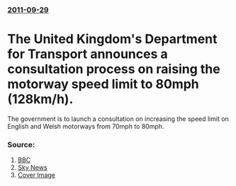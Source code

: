 ### [2011-09-29](/news/2011/09/29/index.md)

# The United Kingdom's Department for Transport announces a consultation process on raising the motorway speed limit to 80mph (128km/h). 

The government is to launch a consultation on increasing the speed limit on English and Welsh motorways from 70mph to 80mph.


### Source:

1. [BBC](http://www.bbc.co.uk/news/uk-politics-15116064)
2. [Sky News](http://news.sky.com/home/uk-news/article/16079703)
2. [Cover Image](http://ichef-1.bbci.co.uk/news/1024/media/images/55680000/jpg/_55680976_speed464in_pa.jpg)
